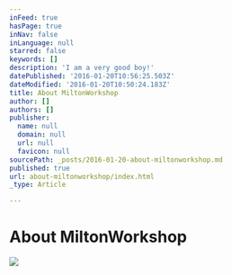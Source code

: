 ```yaml
---
inFeed: true
hasPage: true
inNav: false
inLanguage: null
starred: false
keywords: []
description: 'I am a very good boy!'
datePublished: '2016-01-20T10:56:25.503Z'
dateModified: '2016-01-20T10:50:24.183Z'
title: About MiltonWorkshop
author: []
authors: []
publisher:
  name: null
  domain: null
  url: null
  favicon: null
sourcePath: _posts/2016-01-20-about-miltonworkshop.md
published: true
url: about-miltonworkshop/index.html
_type: Article

---
```

# About MiltonWorkshop
![](https://the-grid-user-content.s3-us-west-2.amazonaws.com/aa33c684-0858-4533-97e2-2e015304e389.png)